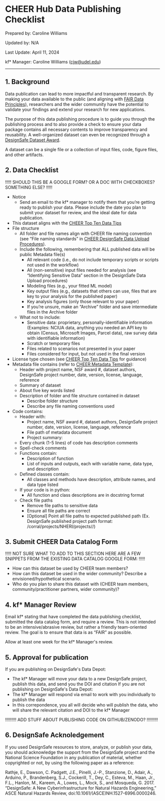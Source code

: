 # CHEER Hub Data Publishing Checklist

Prepared by: Caroline Williams

Updated by: N/A

Last Update: April 11, 2024

kf* Manager: Caroline Williams (cjw@udel.edu)

***

## 1. Background
Data publication can lead to more impactful and transparent research. By making your data available to the public (and aligning with [FAIR Data Principles](https://www.nature.com/articles/sdata201618)), researchers and the wider community have the potential to validate your findings and extend your research for new applications.

The purpose of this data publishing procedure is to guide you through the publishing process and to also provide a check to ensure your data package contains all necessary contents to improve transparency and reusability. A well-organized dataset can even be recognized through a [DesignSafe Dataset Award](https://www.designsafe-ci.org/community/dataset-awards/).

A dataset can be a single file or a collection of input files, code, figure files, and other artifacts.


## 2. Data Checklist

!!!!! SHOULD THIS BE A GOOGLE FORM? OR A DOC WITH CHECKBOXES? SOMETHING ELSE? !!!!!


* Notice
  * Send an email to the kf* manager to notify them that you’re getting ready to publish your data. Please include the date you plan to submit your dataset for review, and the ideal date for data publication.
* This dataset aligns with the [CHEER Top Ten Data Tips](06a-CHEER_DataTips.md)
* File structure 
  * All folder and file names align with CHEER file naming convention (see “File naming standards” in [CHEER DesignSafe Data Upload Procedures](05b-CHEER_DesignSafe_DataUpload.md)). 
  * Include the following, remembering that ALL published data will be public
Metadata file(s)
    * All relevant code (i.e., do not include temporary scripts or scripts not used in the workflow)
    * All (non-sensitive) input files needed for analysis (see “Identifying Sensitive Data” section in the DesignSafe Data Upload procedures)
    * Modeling files (e.g., your fitted ML model)
    * Key output files (e.g., datasets that others can use, files that are key to your analysis for the published paper)
    * Key analysis figures (only those relevant to your paper)
    * If you’re unsure, make an “Archive” folder and save intermediate files in the Archive folder
  * What not to include: 
    * Sensitive data: proprietary, personally-identifiable information (Examples: NCIUA data, anything you needed an API key to obtain (Census, Microsoft Images, Parcel data), raw survey data with identifiable information)
    * Scratch or temporary files
    * Files related to scenarios not presented in your paper
    * Files considered for input, but not used in the final version
* License type chosen (see [CHEER Top Ten Data Tips](06a-CHEER_DataTips.md) for guidance)
* Metadata file contains (refer to [CHEER Metadata Template](https://cheer-hub.github.io/cheerkf/#/06b-CHEER_MetadataTemplate)):
  * Header with project name, NSF award #, dataset authors, DesignSafe project number, date, version, license, language, reference
  * Summary of dataset
  * About five key words listed
  * Description of folder and file structure contained in dataset
    * Describe folder structure
    * Describe any file naming conventions used
* Code contains:
  * Header with:
    * Project name, NSF award #, dataset authors, DesignSafe project number, date, version, license, language, reference
    * File path of metadata document
    * Project summary: <Brief summary of what the code does>
  * Every chunk (1-5 lines) of code has description comments
  * Spell-check comments
  * Functions contain:
    * Description of function
    * List of inputs and outputs, each with variable name, data type, and description
  * Defined classes contain:
    * All classes and methods have description, attribute names, and data type listed
  * If your code is in python:
    * All function and class descriptions are in docstring format
  * Check file paths
    * Remove file paths to sensitive data
    * Ensure all file paths are correct
    * [Optional] Point all file paths to expected published path (Ex. DesignSafe published project path format: /corral/projects/NHERI/projects/<project-uid>/)

## 3. Submit CHEER Data Catalog Form

!!!!! NOT SURE WHAT TO ADD TO THIS SECTION HERE ARE A FEW SNIPPETS FROM THE EXISTING DATA CATALOG GOOGLE FORM: !!!!!

* How can this dataset be used by CHEER team members?
* How can this dataset be used in the wider community? Describe a envisioned/hypothetical scenario.
* Who do you plan to share this dataset with (CHEER team members, community/practitioner partners, wider community)? 

## 4. kf* Manager Review
Email kf* stating that have completed the data publishing checklist, submitted the data catalog form, and require a review. This is not intended to be an intensive/abrasive review, but rather a friendly team-oriented review. The goal is to ensure that data is as “FAIR” as possible.

Allow at least one week for the kf* Manager's review.

## 5. 	Approval for publication
If you are publishing on DesignSafe's Data Depot: 
* The kf* Manager will move your data to a new DesignSafe project, publish this data, and send you the DOI and citation
If you are not publishing on DesignSafe's Data Depot: 
* The kf* Manager will respond via email to work with you individually to publish the data
* In this correpondence, you all will decide who will publish the data, who will share the relevant citation and DOI to the kf* Manager
 
!!!!!!!!! ADD STUFF ABOUT PUBLISHING CODE ON GITHUB/ZENODO? !!!!!!!!!

## 6. 	DesignSafe Acknoledgement 
If you used DesignSafe resources to store, analyze, or publish your data, you should acknowledge the support from the DesignSafe project and the National Science Foundation in any publication of material, whether copyrighted or not, by using the following paper as a reference:

Rathje, E., Dawson, C. Padgett, J.E., Pinelli, J.-P., Stanzione, D., Adair, A., Arduino, P., Brandenberg, S.J., Cockerill, T., Dey, C., Esteva, M., Haan, Jr., F.L., Hanlon, M., Kareem, A., Lowes, L., Mock, S., and Mosqueda, G. 2017. “DesignSafe: A New Cyberinfrastructure for Natural Hazards Engineering,” ASCE Natural Hazards Review, doi:10.1061/(ASCE)NH.1527-6996.0000246.

